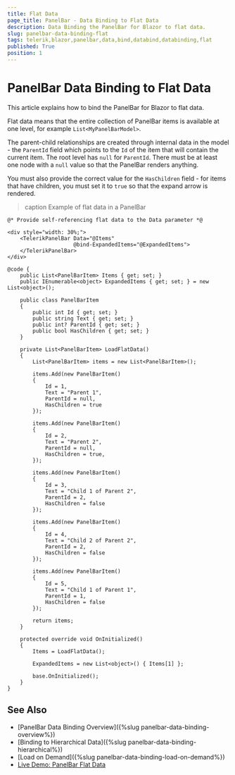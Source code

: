 ```yaml
---
title: Flat Data
page_title: PanelBar - Data Binding to Flat Data
description: Data Binding the PanelBar for Blazor to flat data.
slug: panelbar-data-binding-flat
tags: telerik,blazor,panelbar,data,bind,databind,databinding,flat
published: True
position: 1
---
```


# PanelBar Data Binding to Flat Data

This article explains how to bind the PanelBar for Blazor to flat data.

Flat data means that the entire collection of PanelBar items is available at one level, for example `List<MyPanelBarModel>`.

The parent-child relationships are created through internal data in the model - the `ParentId` field which points to the `Id` of the item that will contain the current item. The root level has `null` for `ParentId`. There must be at least one node with a `null` value so that the PanelBar renders anything.

You must also provide the correct value for the `HasChildren` field - for items that have children, you must set it to `true` so that the expand arrow is rendered.

>caption Example of flat data in a PanelBar

````CSHTML
@* Provide self-referencing flat data to the Data parameter *@

<div style="width: 30%;">
    <TelerikPanelBar Data="@Items" 
                     @bind-ExpandedItems="@ExpandedItems">
    </TelerikPanelBar>
</div>

@code {
    public List<PanelBarItem> Items { get; set; }
    public IEnumerable<object> ExpandedItems { get; set; } = new List<object>();

    public class PanelBarItem
    {
        public int Id { get; set; }
        public string Text { get; set; }
        public int? ParentId { get; set; }
        public bool HasChildren { get; set; }
    }

    private List<PanelBarItem> LoadFlatData()
    {
        List<PanelBarItem> items = new List<PanelBarItem>();

        items.Add(new PanelBarItem()
        {
            Id = 1,
            Text = "Parent 1",
            ParentId = null,
            HasChildren = true
        });

        items.Add(new PanelBarItem()
        {
            Id = 2,
            Text = "Parent 2",
            ParentId = null,
            HasChildren = true,
        });

        items.Add(new PanelBarItem()
        {
            Id = 3,
            Text = "Child 1 of Parent 2",
            ParentId = 2,
            HasChildren = false
        });

        items.Add(new PanelBarItem()
        {
            Id = 4,
            Text = "Child 2 of Parent 2",
            ParentId = 2,
            HasChildren = false
        });

        items.Add(new PanelBarItem()
        {
            Id = 5,
            Text = "Child 1 of Parent 1",
            ParentId = 1,
            HasChildren = false
        });

        return items;
    }

    protected override void OnInitialized()
    {
        Items = LoadFlatData();

        ExpandedItems = new List<object>() { Items[1] };

        base.OnInitialized();
    }
}
````


## See Also
  
  * [PanelBar Data Binding Overview]({%slug panelbar-data-binding-overview%})
  * [Binding to Hierarchical Data]({%slug panelbar-data-binding-hierarchical%})
  * [Load on Demand]({%slug panelbar-data-binding-load-on-demand%})
  * [Live Demo: PanelBar Flat Data](https://demos.telerik.com/blazor-ui/panelbar/flat-data)

